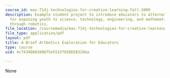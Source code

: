 ```yaml
---
course_id: mas-714j-technologies-for-creative-learning-fall-2009
description: Example student project to introduce educators to alternative methods
  for exposing youth to science, technology, engineering, and mathematics (STEM) concepts
  through robotics.
file_location: /coursemedia/mas-714j-technologies-for-creative-learning-fall-2009/4c74340682606f5e5515f838b5832bba_MITMAS_714JF09_proj1_brief.pdf
file_type: application/pdf
layout: pdf
title: A Brief Artbotics Exploration for Educators
type: course
uid: 4c74340682606f5e5515f838b5832bba

---
```

None